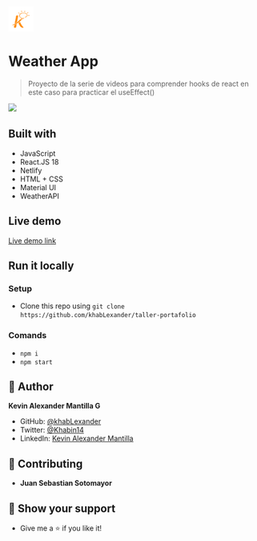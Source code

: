 <img src="./src/assets/kruger.png" height="50px">

# Weather App
> Proyecto de la serie de videos para comprender hooks de react en este caso para practicar el useEffect()

<img src="./src/assets/mock.png" height="300px">


## Built with 

- JavaScript
- React.JS 18
- Netlify
- HTML + CSS
- Material UI
- WeatherAPI

## Live demo

[Live demo link](https://kruger-star-playground-km.netlify.app/)

## Run it locally

 ### Setup

 - Clone this repo using `git clone https://github.com/khabLexander/taller-portafolio`

 ### Comands

 - `npm i`
 - `npm start`

## 👤 Author

 **Kevin Alexander Mantilla G**

- GitHub: [@khabLexander](https://github.com/khabLexander)
- Twitter: [@Khabin14](https://twitter.com/Khabin14)
- LinkedIn: [Kevin Alexander Mantilla](https://www.linkedin.com/in/kevin-alexander-mantilla-3238a5213/)

## 🤝 Contributing

- **Juan Sebastian Sotomayor**

## 🤲 Show your support

- Give me a ⭐ if you like it!